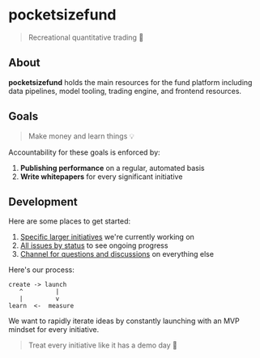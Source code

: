 # pocketsizefund 

> Recreational quantitative trading 🍊

## About

**pocketsizefund** holds the main resources for the fund platform including data pipelines, model tooling, trading engine, and frontend resources.

## Goals

> Make money and learn things 💡

Accountability for these goals is enforced by:

1. **Publishing performance** on a regular, automated basis
2. **Write whitepapers** for every significant initiative

## Development

Here are some places to get started: 

1. [Specific larger initiatives](https://github.com/pocketsizefund/pocketsizefund/milestones) we're currently working on  
2. [All issues by status](https://github.com/orgs/pocketsizefund/projects/2/views/1) to see ongoing progress  
3. [Channel for questions and discussions](https://pocketsizefund.slack.com/archives/C04RW9WBXCG) on everything else  

Here's our process:

```
create -> launch
   ^         |
   |         v
learn  <-  measure
```

We want to rapidly iterate ideas by constantly launching with an MVP mindset for every initiative.

> Treat every initiative like it has a demo day 🚀

